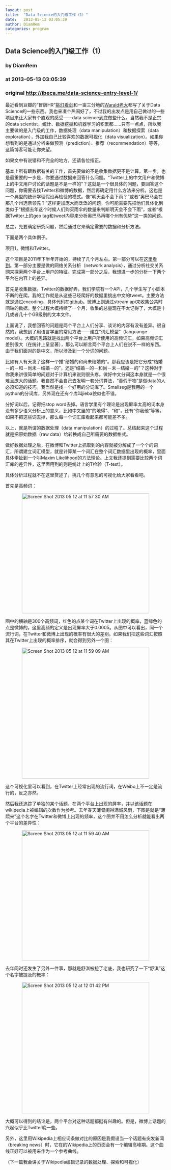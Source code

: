 ```yaml
---
layout: post
title:  "Data Science的入门级工作（1）"
date:   2013-05-13 03:05:39
author: DiamRem
categories: program
---
```


## Data Science的入门级工作（1）
### by DiamRem
### at 2013-05-13 03:05:39
### original <http://ibeca.me/data-science-entry-level-1/>

<p>最近看到豆瓣的“冒牌HR”<a href="http://www.douban.com/people/flycondor/status/1157215404/">挑灯看剑</a>和一亩三分地的<a href="http://www.1point3acres.com/what-is-data-science-analytics/">Warald老大</a>都写了关于Data Science的一些东西。我也来凑个热闹好了，不过我的出发点是用自己做过的一些项目来让大家有个直观的感受——data science到底做些什么。当然我不是正宗的data scientist，统计、数据挖掘和机器学习的积累都……只有一点点，所以我主要做的是入门级的工作，数据处理（data manipulation）和数据探索（data exploration），外加我自己比较喜欢的数据可视化（data visualization）。如果你想看到的是通过分析来做预测（prediction）、推荐（recommendation）等等，这篇博客可能让你失望。</p>
<p>如果文中有说错和不完全的地方，还请各位指正。</p>
<p>基本上所有跟数据有关的工作，首先要做的不是收集数据更不是计算。第一步，也是最重要的一步是，你要通过数据来回答什么问题。“Twitter上的中文用户和微博上的中文用户讨论的话题是不是一样的”？这就是一个很具体的问题，要回答这个问题，你需要去找Twitter和微博的数据，然后再确定用什么方法来分析。这也是一个典型的统计学理假设再检验的模式。像“明天会不会下雨？”或者“奥巴马会在那几个州选票领先？”这样更加庞大而泛泛的问题，你可能需要先把他们具体化到类似于“根据去年这个时候人们购买雨伞的数量来判断明天会不会下雨”，或者“根据Twitter上的geo tag和tweet内容来分析奥巴马再哪个州有优势”这一类的问题。</p>
<p>总之，先要确定研究问题，然后通过它来确定需要的数据和分析方法。</p>
<p>下面是两个具体例子。</p>
<p>项目1，微博和Twitter。</p>
<p>这个项目是2011年下半年开始的，持续了几个月左右。第一部分可以在<a href="http://ibeca.me/twitter_weibo_top_comparison/">这里看到</a>。第一部分主要是做的网络关系分析（network analysis），通过分析社交关系网来探索两个平台上用户的特征。完成第一部分之后，我想进一步的分析一下两个平台在内容上的差异。</p>
<p>首先是收集数据。Twitter的数据好弄，我们学院有一个API，几个学生写了小脚本不断的在爬。我的工作就是从这些已经爬好的数据里挑出中文的tweet。主要方法就是通过encoding，具体代码在<a href="https://github.com/diamrem/twitter_chn">github</a>。微博上则通过stream api来收集公共时间轴的数据。整个过程大概持续了一个月，收集的总量现在不太记得了，大概是十几或者几十个GB级别的文本文件。</p>
<p>上面说了，我想回答的问题是两个平台上人们分享、谈论的内容有没有差异。很自然的，我想到了用语言学里的常见方法——建立“词汇模型”（languange model）。大概的思路就是找出两个平台上用户所使用的高频词汇，如果高频词汇差别很大（在统计上呈显著），那么可以断言两个平台上人们在说不一样的东西。由于我们面对的是中文，所以涉及到一个分词的问题。</p>
<p>比如有人有天发了这样一个推“结婚的和尚未结婚的”。那我应该是把它分成“结婚－的－和－尚未－结婚－的”，还是“结婚－的－和尚－未－结婚－的”？这种对于你我来讲很简单的问题对于计算机来说则很头疼。做好中文分词这本身就是一个很难且庞大的话题。我自然不会自己去发明一套分词算法，“善假于物”是做data的人必须知道的技巧。我当然是找一个好用的分词库了。Smallseg是我用的一个python的分词库，另外现在还有个库叫jieba貌似也不错。</p>
<p>分好词以后，记得把stop word去掉。语言学里有个理论是出现屏率太高的词本身没有多少语义分析上的意义，比如中文里的“的地得”、“和”，还有“你我他”等等。如果不把这些词去掉，那么每一个词汇库看起来都可能差不多。</p>
<p>以上，就是所谓的数据处理（data manipulation）的过程了。总结起来这个过程就是把原始数据（raw data）给转换成自己所需要的数据格式。</p>
<p>做好数据处理之后，在微博和Twitter上抓取到的内容就被分解成了一个个的词汇，所谓建立词汇模型，就是计算某一个词汇在整个词汇数据里出现的概率，里面具体牵扯到一个叫Maxim Likelihood的方法理论。上文我还提到需要比较两个词汇库的差异性，这里面用到的则是统计上的T检验（T-test）。</p>
<p>具体分析过程就不在这里赘述了，挑几个有意思的可视化给大家看看吧。</p>
<p>首先是高频词：</p>
<p><img style="display:block;margin-left:auto;margin-right:auto" title="Screen Shot 2013-05-12 at 11.57.30 AM.png" alt="Screen Shot 2013 05 12 at 11 57 30 AM" src="http://ibeca.me/wp-content/uploads/2013/05/Screen-Shot-2013-05-12-at-11.57.30-AM.png" width="400" height="377" border="0"></p>
<p>图中的横轴是300个高频词，红色的点某个词在Twitter上出现的概率，蓝绿色的点是微博的，这里高频的定义是出现屏率大于0.0005。从图中可以看出，同一个流行词，在Twitter和微博上出现的概率有很大的差别。如果我们把这些词汇按照其在Twitter上出现的概率排序，就会得到另外一个图：</p>
<p><img style="display:block;margin-left:auto;margin-right:auto" title="Screen Shot 2013-05-12 at 11.59.09 AM.png" alt="Screen Shot 2013 05 12 at 11 59 09 AM" src="http://ibeca.me/wp-content/uploads/2013/05/Screen-Shot-2013-05-12-at-11.59.09-AM1.png" width="400" height="411" border="0"></p>
<p>这个可视化里可以看到，在Twitter上经常出现的流行词，在Weibo上不一定是流行的，反之亦然。</p>
<p>然后我还追踪了单独的某个话题，在两个平台上出现的屏率，并以该话题在wikipedia上被编辑的次数作为参考。去年春天薄督闹得满城风雨，下图是就是“薄熙来”这个名字在Twitter和微博上出现的频率，这个图并不用怎么分析就能看出两个平台的差异性：</p>
<p><img style="display:block;margin-left:auto;margin-right:auto" title="Screen Shot 2013-05-12 at 11.59.40 AM.png" alt="Screen Shot 2013 05 12 at 11 59 40 AM" src="http://ibeca.me/wp-content/uploads/2013/05/Screen-Shot-2013-05-12-at-11.59.40-AM1.png" width="400" height="409" border="0"></p>
<p>去年同时还发生了另外一件事，那就是舒淇被挖了老底，我也研究了一下“舒淇”这个名字被提及的概率：</p>
<p><img style="display:block;margin-left:auto;margin-right:auto" title="Screen Shot 2013-05-12 at 12.01.42 PM.png" alt="Screen Shot 2013 05 12 at 12 01 42 PM" src="http://ibeca.me/wp-content/uploads/2013/05/Screen-Shot-2013-05-12-at-12.01.42-PM.png" width="400" height="412" border="0"></p>
<p>大概可以得到的结论是，两个平台对这种话题都挺有兴趣的。但是，微博上话题的兴起似乎比Twitter晚一些。</p>
<p>另外，这里用Wikipedia上相应词条做对比的原因是我假设当一个话题有突发新闻（breaking news）时，它在的Wikipedia上的页面会有一个编辑高峰期。这个曲线正好可以被用来作为一个参考曲线。</p>
<p>（下一篇我会讲关于Wikipedia编辑记录的数据处理、探索和可视化）</p>